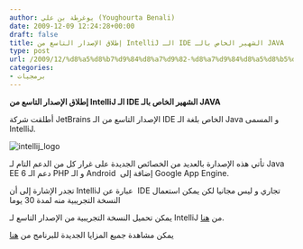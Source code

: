 ```yaml
---
author: يوغرطة بن علي (Youghourta Benali)
date: 2009-12-09 12:24:28+00:00
draft: false
title: إطلاق الإصدار التاسع من IntelliJ الـ IDE الشهير الخاص بالـ JAVA
type: post
url: /2009/12/%d8%a5%d8%b7%d9%84%d8%a7%d9%82-%d8%a7%d9%84%d8%a5%d8%b5%d8%af%d8%a7%d8%b1-%d8%a7%d9%84%d8%aa%d8%a7%d8%b3%d8%b9-%d9%85%d9%86-intellij-%d8%a7%d9%84%d9%80-ide-%d8%a7%d9%84%d8%b4%d9%87%d9%8a%d8%b1-%d8%a7/
categories:
- برمجيات
---
```


**إطلاق الإصدار التاسع من IntelliJ الـ IDE الشهير الخاص بالـ JAVA**



أطلقت شركة JetBrains الإصدار التاسع من الـ IDE الخاص بلغة الـ Java و المسمى IntelliJ.

![intellij_logo](http://www.it-scoop.com/wp-content/uploads/2009/12/intellij_logo.png)


تأتي هذه الإصدارة بالعديد من الخصائص الجديدة على غرار كل من الدعم التام لـ Java EE 6 دعم الـ PHP و الـ Android  إضافة إلى Google App Engine.

تجدر الإشارة إلى أن  IntelliJ عبارة عن  IDE تجاري و ليس مجانيا لكن يمكن استعمال النسخة التجريبية منه لمدة 30 يوما

يمكن تحميل النسخة التجريبية من الإصدار التاسع لـ IntelliJ من [هنا](http://www.jetbrains.com/idea/download/index.html#win).

يمكن مشاهدة جميع المزايا الجديدة للبرنامج من [هنا](http://www.jetbrains.com/idea/whatsnew/index.html)
